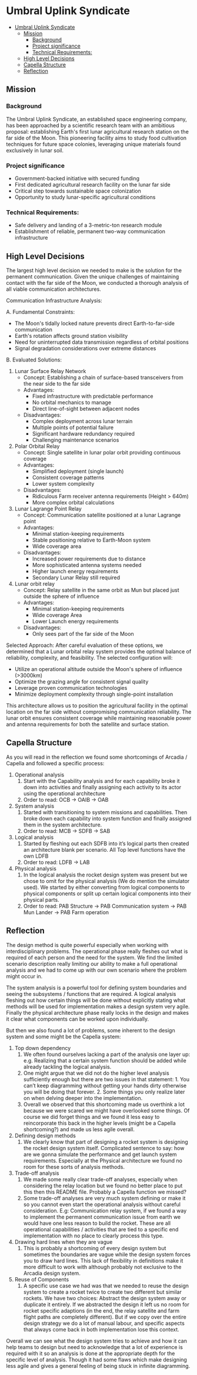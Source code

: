 # Umbral Uplink Syndicate
- [Umbral Uplink Syndicate](#umbral-uplink-syndicate)
  - [Mission](#mission)
    - [Background](#background)
    - [Project significance](#project-significance)
    - [Technical Requirements:](#technical-requirements)
  - [High Level Decisions](#high-level-decisions)
  - [Capella Structure](#capella-structure)
  - [Reflection](#reflection)


## Mission

### Background

The Umbral Uplink Syndicate, an established space engineering company, has been approached by a scientific research team with an ambitious proposal: establishing Earth's first lunar agricultural research station on the far side of the Moon. This pioneering facility aims to study food cultivation techniques for future space colonies, leveraging unique materials found exclusively in lunar soil.

### Project significance

- Government-backed initiative with secured funding
- First dedicated agricultural research facility on the lunar far side
- Critical step towards sustainable space colonization
- Opportunity to study lunar-specific agricultural conditions

### Technical Requirements:

- Safe delivery and landing of a 3-metric-ton research module
- Establishment of reliable, permanent two-way communication infrastructure

## High Level Decisions

The largest high level decision we needed to make is the solution for the permanent communication. Given the unique challenges of maintaining contact with the far side of the Moon, we conducted a thorough analysis of all viable communication architectures.

Communication Infrastructure Analysis:

A. Fundamental Constraints:

- The Moon's tidally locked nature prevents direct Earth-to-far-side communication
- Earth's rotation affects ground station visibility
- Need for uninterrupted data transmission regardless of orbital positions
- Signal degradation considerations over extreme distances

B. Evaluated Solutions:

1. Lunar Surface Relay Network
    - Concept: Establishing a chain of surface-based transceivers from the near side to the far side
    - Advantages:
        - Fixed infrastructure with predictable performance
        - No orbital mechanics to manage
        - Direct line-of-sight between adjacent nodes
    - Disadvantages:
        - Complex deployment across lunar terrain
        - Multiple points of potential failure
        - Significant hardware redundancy required
        - Challenging maintenance scenarios
2. Polar Orbital Relay
    - Concept: Single satellite in lunar polar orbit providing continuous coverage
    - Advantages:
        - Simplified deployment (single launch)
        - Consistent coverage patterns
        - Lower system complexity
    - Disadvantages:
        - Ridiculous Farm receiver antenna requirements (Height > 640m)
        - More complex orbital calculations
3. Lunar Lagrange Point Relay
    - Concept: Communication satellite positioned at a lunar Lagrange point
    - Advantages:
        - Minimal station-keeping requirements
        - Stable positioning relative to Earth-Moon system
        - Wide coverage area
    - Disadvantages:
        - Increased power requirements due to distance
        - More sophisticated antenna systems needed
        - Higher launch energy requirements
        - Secondary Lunar Relay still required
4. Lunar orbit relay
    - Concept: Relay satellite in the same orbit as Mun but placed just outside the sphere of influence
    - Advantages:
        - Minimal station-keeping requirements
        - Wide coverage Area
        - Lower Launch energy requirements
    - Disadvantages:
        - Only sees part of the far side of the Moon

Selected Approach:
After careful evaluation of these options, we determined that a Lunar orbital relay system provides the optimal balance of reliability, complexity, and feasibility. The selected configuration will:

- Utilize an operational altitude outside the Moon's sphere of influence (>3000km)
- Optimize the grazing angle for consistent signal quality
- Leverage proven communication technologies
- Minimize deployment complexity through single-point installation

This architecture allows us to position the agricultural facility in the optimal location on the far side without compromising communication reliability. The lunar orbit ensures consistent coverage while maintaining reasonable power and antenna requirements for both the satellite and surface station.

## Capella Structure

As you will read in the reflection we found some shortcomings of Arcadia / Capella and followed a specific process:

1. Operational analysis
    1. Start with the Capability analysis and for each capability broke it down into activities and finally assigning each activity to its actor using the operational architecture
    2. Order to read: OCB → OAIB → OAB
2. System analysis
    1. Started with transitioning to system missions and capabilities. Then broke down each capability into system function and finally assigned them in the system architecture.
    2. Order to read: MCB → SDFB → SAB
3. Logical analysis
    1. Started by fleshing out each SDFB into it’s logical parts then created an architecture blank per scenario. All Top level functions have the own LDFB
    2. Order to read: LDFB → LAB
4. Physical analysis
    1. In the logical analysis the rocket design system was present but we chose to omit for the physical analysis (We do mention the simulator used). We started by either converting from logical components to physical components or split up certain logical components into their physical parts. 
    2. Order to read: PAB Structure → PAB Communication system → PAB Mun Lander → PAB Farm operation

## Reflection

The design method is quite powerful especially when working with interdisciplinary problems. The operational phase really fleshes out what is required of each person and the need for the system. We find the limited scenario description really limiting our ability to make a full operational analysis and we had to come up with our own scenario where the problem might occur in. 

The system analysis is a powerful tool for defining system boundaries and seeing the subsystems / functions that are required. A logical analysis fleshing out how certain things will be done without explicitly stating what methods will be used for implementation makes a design system very agile. Finally the physical architecture phase really locks in the design and makes it clear what components can be worked upon individually.

But then we also found a lot of problems, some inherent to the design system and some might be the Capella system:

1. Top down dependency
    1. We often found ourselves lacking a part of the analysis one layer up: e.g. Realizing that a certain system function should be added while already tackling the logical analysis.
    2. One might argue that we did not do the higher level analysis sufficiently enough but there are two issues in that statement: 1. You can’t keep diagramming without getting your hands dirty otherwise you will be doing that forever. 2. Some things you only realize later on when delving deeper into the implementation.
    3. Overall we observed that this shortcoming made us overthink a lot because we were scared we might have overlooked some things. Of course we did forget things and we found it less easy to reincorporate this back in the higher levels (might be a Capella shortcoming?) and made us less agile overall. 
2. Defining design methods
    1. We clearly know that part of designing a rocket system is designing the rocket design system itself. Complicated sentence to say: how are we gonna simulate the performance and get launch system requirements. Especially at the Physical architecture we found no room for these sorts of analysis methods.
3. Trade-off analysis
    1. We made some really clear trade-off analyses, especially when considering the relay location but we found no better place to put this then this README file. Probably a Capella function we missed?
    2. Some trade-off analyses are very much system defining or make it so you cannot even start the operational analysis without careful consideration. E.g: Communication relay system, if we found a way to implement the permanent communication issue from earth we would have one less reason to build the rocket. These are all operational capabilities / activities that are tied to a specific end implementation with no place to clearly process this type. 
4. Drawing hard lines when they are vague
    1. This is probably a shortcoming of every design system but sometimes the boundaries are vague while the design system forces you to draw hard lines. This lack of flexibility in definitions make it more difficult to work with although probably not exclusive to the Arcadia design system. 
5. Reuse of Components
    1. A specific use case we had was that we needed to reuse the design system to create a rocket twice to create two different but similar rockets. We have two choices: Abstract the design system away or duplicate it entirely. If we abstracted the design it left us no room for rocket specific adaptions (in the end, the relay satellite and farm flight paths are completely different). But if we copy over the entire design strategy we do a lot of manual labour, and specific aspects that always come back in both implementation lose this context.

Overall we can see what the design system tries to achieve and how it can help teams to design but need to acknowledge that a lot of experience is required with it so an analysis is done at the appropriate depth for the specific level of analysis. Though it had some flaws which make designing less agile and gives a general feeling of being stuck in infinite diagramming.
